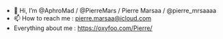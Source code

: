- 👋 Hi, I’m @AphroMad / @PierreMars / Pierre Marsaa / @pierre_mrsaaaa
- 📫 How to reach me : pierre.marsaa@icloud.com
- Everything about me : https://oxyfoo.com/Pierre/
